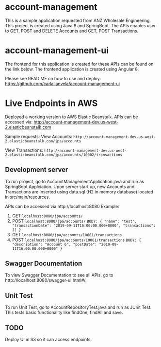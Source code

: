# account-management

This is a sample application requested from ANZ Wholesale Engineering. This project is created using Java 8 and SpringBoot. 
The APIs enables user to GET, POST and DELETE Accounts and GET, POST Transactions.

# account-management-ui

The frontend for this application is created for these APIs can be found on the link below. The frontend application is created using Angular 8.

Please see READ ME on how to use and deploy:
https://github.com/carlallanvela/account-management-ui

# Live Endpoints in AWS

Deployed a working version to AWS Elastic Beanstalk. APIs can be accessed via: 
http://account-management-dev.us-west-2.elasticbeanstalk.com

Sample requests:
View Accounts:
`http://account-management-dev.us-west-2.elasticbeanstalk.com/jpa/accounts`

View Transactions:
`http://account-management-dev.us-west-2.elasticbeanstalk.com/jpa/accounts/10002/transactions`

## Development server

To run project, go to AccountManagementApplication.java and run as SpringBoot Applciation. Upon server start  up, new Accounts and Transactions are inserted using data.sql (H2 in memory database) located in src/main/resources.

APIs can be accessed via http://localhost:8080
Example:
1) GET `localhost:8080/jpa/accounts/`
2) POST `localhost:8080/jpa/accounts/`
`BODY:
{
    "name": "test",
    "transactionDate": "2019-09-11T16:00:00.000+0000",
    "transactions": []
}`
3) GET `localhost:8080/jpa/accounts/10001/transactions`
4) POST `localhost:8080/jpa/accounts/10001/transactions`
`BODY:
{
    "description": "Account 6",
    "postDate": "2019-09-11T16:00:00.000+0000"
}`

## Swagger Documentation

To view Swagger Documentation to see all APIs, go to http://localhost:8080/swagger-ui.html#/.

## Unit Test

To run Unit Test, go to AccountRepositoryTest.java and run as JUnit Test. This tests basic functionality like findOne, findAll and save.

## TODO
Deploy UI in S3 so it can access endpoints.
